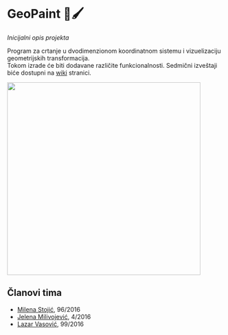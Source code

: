 # GeoPaint :triangular_ruler::paintbrush:
*Inicijalni opis projekta*

Program za crtanje u dvodimenzionom koordinatnom sistemu i vizuelizaciju geometrijskih transformacija. </br>
Tokom izrade će biti dodavane različite funkcionalnosti. Sedmični izveštaji biće dostupni na [wiki](https://github.com/MATF-RS20/RS016-geopaint/wiki) stranici.

<img src = "https://giwiz-content.c.yimg.jp/im_siggp.zARDh5mmSGAAh71nx1Vg---priy-x703-y470-yc73-xc0-hc393-wc700-n1/r/iwiz-amd/20190928-00019799-mimollet-000-1-view.jpg" width = 450px />

## Članovi tima
* [Milena Stojić](https://github.com/kate-97), 96/2016
* [Jelena Milivojević](https://github.com/ratspeaker), 4/2016
* [Lazar Vasović](https://github.com/matfija), 99/2016

